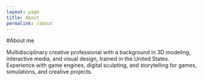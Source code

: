 ```yaml
---
layout: page
title: About
permalink: /about
---
```


#About me

Multidisciplinary creative professional with a background in 3D modeling, interactive media, and visual design, trained in the United States. Experience with game engines, digital sculpting, and storytelling for games, simulations, and creative projects.
